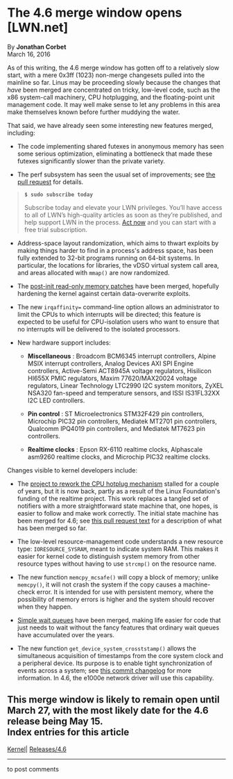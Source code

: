 # The 4.6 merge window opens [LWN.net]

By **Jonathan Corbet**  
March 16, 2016 

As of this writing, the 4.6 merge window has gotten off to a relatively slow start, with a mere 0x3ff (1023) non-merge changesets pulled into the mainline so far. Linus may be proceeding slowly because the changes that _have_ been merged are concentrated on tricky, low-level code, such as the x86 system-call machinery, CPU hotplugging, and the floating-point unit management code. It may well make sense to let any problems in this area make themselves known before further muddying the water. 

That said, we have already seen some interesting new features merged, including: 

  * The code implementing shared futexes in anonymous memory has seen some serious optimization, eliminating a bottleneck that made these futexes significantly slower than the private variety. 

  * The perf subsystem has seen the usual set of improvements; see [the pull request](https://git.kernel.org/linus/e71c2c1eeb8de7a083a728c5b7e0b83ed1faf047) for details. 

> **`$ sudo subscribe today`**
> 
> Subscribe today and elevate your LWN privileges. You’ll have access to all of LWN’s high-quality articles as soon as they’re published, and help support LWN in the process. [Act now](https://lwn.net/Promo/nst-sudo/claim) and you can start with a free trial subscription. 

  * Address-space layout randomization, which aims to thwart exploits by making things harder to find in a process's address space, has been fully extended to 32-bit programs running on 64-bit systems. In particular, the locations for libraries, the vDSO virtual system call area, and areas allocated with `mmap()` are now randomized. 

  * The [post-init read-only memory patches](/Articles/666550/) have been merged, hopefully hardening the kernel against certain data-overwrite exploits. 

  * The new `irqaffinity=` command-line option allows an administrator to limit the CPUs to which interrupts will be directed; this feature is expected to be useful for CPU-isolation users who want to ensure that no interrupts will be delivered to the isolated processors. 

  * New hardware support includes: 

    * **Miscellaneous** : Broadcom BCM6345 interrupt controllers, Alpine MSIX interrupt controllers, Analog Devices AXI SPI Engine controllers, Active-Semi ACT8945A voltage regulators, Hisilicon HI655X PMIC regulators, Maxim 77620/MAX20024 voltage regulators, Linear Technology LTC2990 I2C system monitors, ZyXEL NSA320 fan-speed and temperature sensors, and ISSI IS31FL32XX I2C LED controllers. 

    * **Pin control** : ST Microelectronics STM32F429 pin controllers, Microchip PIC32 pin controllers, Mediatek MT2701 pin controllers, Qualcomm IPQ4019 pin controllers, and Mediatek MT7623 pin controllers. 

    * **Realtime clocks** : Epson RX-6110 realtime clocks, Alphascale asm9260 realtime clocks, and Microchip PIC32 realtime clocks. 




Changes visible to kernel developers include: 

  * The [project to rework the CPU hotplug mechanism](/Articles/537562/) stalled for a couple of years, but it is now back, partly as a result of the Linux Foundation's funding of the realtime project. This work replaces a tangled set of notifiers with a more straightforward state machine that, one hopes, is easier to follow and make work correctly. The initial state machine has been merged for 4.6; see [this pull request text](https://git.kernel.org/linus/710d60cbf1b312a8075a2158cbfbbd9c66132dcc) for a description of what has been merged so far. 

  * The low-level resource-management code understands a new resource type: `IORESOURCE_SYSRAM`, meant to indicate system RAM. This makes it easier for kernel code to distinguish system memory from other resource types without having to use `strcmp()` on the resource name. 

  * The new function `memcpy_mcsafe()` will copy a block of memory; unlike `memcpy()`, it will not crash the system if the copy causes a machine-check error. It is intended for use with persistent memory, where the possibility of memory errors is higher and the system should recover when they happen. 

  * [Simple wait queues](/Articles/661424/) have been merged, making life easier for code that just needs to wait without the fancy features that ordinary wait queues have accumulated over the years. 

  * The new function `get_device_system_crosststamp()` allows the simultaneous acquisition of timestamps from the core system clock and a peripheral device. Its purpose is to enable tight synchronization of events across a system; see [this commit changelog](https://git.kernel.org/linus/8006c24595cab106bcb9da12d35e32e14ff492df) for more information. In 4.6, the e1000e network driver will use this capability. 




This merge window is likely to remain open until March 27, with the most likely date for the 4.6 release being May 15.  
Index entries for this article  
---  
[Kernel](/Kernel/Index)| [Releases/4.6](/Kernel/Index#Releases-4.6)  
  


* * *

to post comments 
